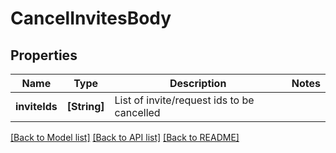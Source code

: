 # CancelInvitesBody

## Properties
Name | Type | Description | Notes
------------ | ------------- | ------------- | -------------
**inviteIds** | **[String]** | List of invite/request ids to be cancelled | 

[[Back to Model list]](../README.md#documentation-for-models) [[Back to API list]](../README.md#documentation-for-api-endpoints) [[Back to README]](../README.md)


